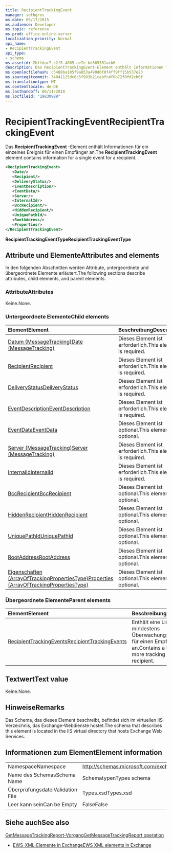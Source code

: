 ```yaml
---
title: RecipientTrackingEvent
manager: sethgros
ms.date: 09/17/2015
ms.audience: Developer
ms.topic: reference
ms.prod: office-online-server
localization_priority: Normal
api_name:
- RecipientTrackingEvent
api_type:
- schema
ms.assetid: 2bffdac7-c2f5-4805-ae7e-bd865301acb6
description: Das RecipientTrackingEvent-Element enthält Informationen für ein einzelnes Ereignis für einen Empfänger an.
ms.openlocfilehash: c5488ba105f9a853a490d6f0f4ff9ff15b537e23
ms.sourcegitcommit: 34041125dc8c5f993b21cebfc4f8b72f0fd2cb6f
ms.translationtype: MT
ms.contentlocale: de-DE
ms.lasthandoff: 06/11/2018
ms.locfileid: "19830989"
---
```

# <a name="recipienttrackingevent"></a><span data-ttu-id="6e8a9-103">RecipientTrackingEvent</span><span class="sxs-lookup"><span data-stu-id="6e8a9-103">RecipientTrackingEvent</span></span>

<span data-ttu-id="6e8a9-104">Das **RecipientTrackingEvent** -Element enthält Informationen für ein einzelnes Ereignis für einen Empfänger an.</span><span class="sxs-lookup"><span data-stu-id="6e8a9-104">The **RecipientTrackingEvent** element contains information for a single event for a recipient.</span></span> 
  
```XML
<RecipientTrackingEvent>
   <Date/>
   <Recipient/>
   <DeliveryStatus/>
   <EventDescription/>
   <EventData/>
   <Server/>
   <InternalId/>
   <BccRecipient/>
   <HiddenRecipient/>
   <UniquePathId/>
   <RootAddress/>
   <Properties/>
</RecipientTrackingEvent>
```

 <span data-ttu-id="6e8a9-105">**RecipientTrackingEventType**</span><span class="sxs-lookup"><span data-stu-id="6e8a9-105">**RecipientTrackingEventType**</span></span>
## <a name="attributes-and-elements"></a><span data-ttu-id="6e8a9-106">Attribute und Elemente</span><span class="sxs-lookup"><span data-stu-id="6e8a9-106">Attributes and elements</span></span>

<span data-ttu-id="6e8a9-107">In den folgenden Abschnitten werden Attribute, untergeordnete und übergeordnete Elemente erläutert.</span><span class="sxs-lookup"><span data-stu-id="6e8a9-107">The following sections describe attributes, child elements, and parent elements.</span></span>
  
### <a name="attributes"></a><span data-ttu-id="6e8a9-108">Attribute</span><span class="sxs-lookup"><span data-stu-id="6e8a9-108">Attributes</span></span>

<span data-ttu-id="6e8a9-109">Keine.</span><span class="sxs-lookup"><span data-stu-id="6e8a9-109">None.</span></span>
  
### <a name="child-elements"></a><span data-ttu-id="6e8a9-110">Untergeordnete Elemente</span><span class="sxs-lookup"><span data-stu-id="6e8a9-110">Child elements</span></span>

|<span data-ttu-id="6e8a9-111">**Element**</span><span class="sxs-lookup"><span data-stu-id="6e8a9-111">**Element**</span></span>|<span data-ttu-id="6e8a9-112">**Beschreibung**</span><span class="sxs-lookup"><span data-stu-id="6e8a9-112">**Description**</span></span>|
|:-----|:-----|
|[<span data-ttu-id="6e8a9-113">Datum (MessageTracking)</span><span class="sxs-lookup"><span data-stu-id="6e8a9-113">Date (MessageTracking)</span></span>](date-messagetracking.md) <br/> |<span data-ttu-id="6e8a9-114">Dieses Element ist erforderlich.</span><span class="sxs-lookup"><span data-stu-id="6e8a9-114">This element is required.</span></span>  <br/> |
|[<span data-ttu-id="6e8a9-115">Recipient</span><span class="sxs-lookup"><span data-stu-id="6e8a9-115">Recipient</span></span>](recipient.md) <br/> |<span data-ttu-id="6e8a9-116">Dieses Element ist erforderlich.</span><span class="sxs-lookup"><span data-stu-id="6e8a9-116">This element is required.</span></span>  <br/> |
|[<span data-ttu-id="6e8a9-117">DeliveryStatus</span><span class="sxs-lookup"><span data-stu-id="6e8a9-117">DeliveryStatus</span></span>](deliverystatus.md) <br/> |<span data-ttu-id="6e8a9-118">Dieses Element ist erforderlich.</span><span class="sxs-lookup"><span data-stu-id="6e8a9-118">This element is required.</span></span>  <br/> |
|[<span data-ttu-id="6e8a9-119">EventDescription</span><span class="sxs-lookup"><span data-stu-id="6e8a9-119">EventDescription</span></span>](eventdescription.md) <br/> |<span data-ttu-id="6e8a9-120">Dieses Element ist erforderlich.</span><span class="sxs-lookup"><span data-stu-id="6e8a9-120">This element is required.</span></span>  <br/> |
|[<span data-ttu-id="6e8a9-121">EventData</span><span class="sxs-lookup"><span data-stu-id="6e8a9-121">EventData</span></span>](eventdata.md) <br/> |<span data-ttu-id="6e8a9-122">Dieses Element ist optional.</span><span class="sxs-lookup"><span data-stu-id="6e8a9-122">This element is optional.</span></span>  <br/> |
|[<span data-ttu-id="6e8a9-123">Server (MessageTracking)</span><span class="sxs-lookup"><span data-stu-id="6e8a9-123">Server (MessageTracking)</span></span>](server-messagetracking.md) <br/> |<span data-ttu-id="6e8a9-124">Dieses Element ist erforderlich.</span><span class="sxs-lookup"><span data-stu-id="6e8a9-124">This element is required.</span></span>  <br/> |
|[<span data-ttu-id="6e8a9-125">InternalId</span><span class="sxs-lookup"><span data-stu-id="6e8a9-125">InternalId</span></span>](internalid.md) <br/> |<span data-ttu-id="6e8a9-126">Dieses Element ist erforderlich.</span><span class="sxs-lookup"><span data-stu-id="6e8a9-126">This element is required.</span></span>  <br/> |
|[<span data-ttu-id="6e8a9-127">BccRecipient</span><span class="sxs-lookup"><span data-stu-id="6e8a9-127">BccRecipient</span></span>](bccrecipient.md) <br/> |<span data-ttu-id="6e8a9-128">Dieses Element ist optional.</span><span class="sxs-lookup"><span data-stu-id="6e8a9-128">This element is optional.</span></span>  <br/> |
|[<span data-ttu-id="6e8a9-129">HiddenRecipient</span><span class="sxs-lookup"><span data-stu-id="6e8a9-129">HiddenRecipient</span></span>](hiddenrecipient.md) <br/> |<span data-ttu-id="6e8a9-130">Dieses Element ist optional.</span><span class="sxs-lookup"><span data-stu-id="6e8a9-130">This element is optional.</span></span>  <br/> |
|[<span data-ttu-id="6e8a9-131">UniquePathId</span><span class="sxs-lookup"><span data-stu-id="6e8a9-131">UniquePathId</span></span>](uniquepathid.md) <br/> |<span data-ttu-id="6e8a9-132">Dieses Element ist optional.</span><span class="sxs-lookup"><span data-stu-id="6e8a9-132">This element is optional.</span></span>  <br/> |
|[<span data-ttu-id="6e8a9-133">RootAddress</span><span class="sxs-lookup"><span data-stu-id="6e8a9-133">RootAddress</span></span>](rootaddress.md) <br/> |<span data-ttu-id="6e8a9-134">Dieses Element ist optional.</span><span class="sxs-lookup"><span data-stu-id="6e8a9-134">This element is optional.</span></span>  <br/> |
|[<span data-ttu-id="6e8a9-135">Eigenschaften (ArrayOfTrackingPropertiesType)</span><span class="sxs-lookup"><span data-stu-id="6e8a9-135">Properties (ArrayOfTrackingPropertiesType)</span></span>](properties-arrayoftrackingpropertiestype.md) <br/> |<span data-ttu-id="6e8a9-136">Dieses Element ist optional.</span><span class="sxs-lookup"><span data-stu-id="6e8a9-136">This element is optional.</span></span>  <br/> |
   
### <a name="parent-elements"></a><span data-ttu-id="6e8a9-137">Übergeordnete Elemente</span><span class="sxs-lookup"><span data-stu-id="6e8a9-137">Parent elements</span></span>

|<span data-ttu-id="6e8a9-138">**Element**</span><span class="sxs-lookup"><span data-stu-id="6e8a9-138">**Element**</span></span>|<span data-ttu-id="6e8a9-139">**Beschreibung**</span><span class="sxs-lookup"><span data-stu-id="6e8a9-139">**Description**</span></span>|
|:-----|:-----|
|[<span data-ttu-id="6e8a9-140">RecipientTrackingEvents</span><span class="sxs-lookup"><span data-stu-id="6e8a9-140">RecipientTrackingEvents</span></span>](recipienttrackingevents.md) <br/> |<span data-ttu-id="6e8a9-141">Enthält eine Liste mit mindestens Überwachungsereignissen für einen Empfänger an.</span><span class="sxs-lookup"><span data-stu-id="6e8a9-141">Contains a list of one or more tracking events for a recipient.</span></span>  <br/> |
   
## <a name="text-value"></a><span data-ttu-id="6e8a9-142">Textwert</span><span class="sxs-lookup"><span data-stu-id="6e8a9-142">Text value</span></span>

<span data-ttu-id="6e8a9-143">Keine.</span><span class="sxs-lookup"><span data-stu-id="6e8a9-143">None.</span></span>
  
## <a name="remarks"></a><span data-ttu-id="6e8a9-144">Hinweise</span><span class="sxs-lookup"><span data-stu-id="6e8a9-144">Remarks</span></span>

<span data-ttu-id="6e8a9-145">Das Schema, das dieses Element beschreibt, befindet sich im virtuellen IIS-Verzeichnis, das Exchange-Webdienste hostet.</span><span class="sxs-lookup"><span data-stu-id="6e8a9-145">The schema that describes this element is located in the IIS virtual directory that hosts Exchange Web Services.</span></span>
  
## <a name="element-information"></a><span data-ttu-id="6e8a9-146">Informationen zum Element</span><span class="sxs-lookup"><span data-stu-id="6e8a9-146">Element information</span></span>

|||
|:-----|:-----|
|<span data-ttu-id="6e8a9-147">Namespace</span><span class="sxs-lookup"><span data-stu-id="6e8a9-147">Namespace</span></span>  <br/> |http://schemas.microsoft.com/exchange/services/2006/types  <br/> |
|<span data-ttu-id="6e8a9-148">Name des Schemas</span><span class="sxs-lookup"><span data-stu-id="6e8a9-148">Schema Name</span></span>  <br/> |<span data-ttu-id="6e8a9-149">Schematypen</span><span class="sxs-lookup"><span data-stu-id="6e8a9-149">Types schema</span></span>  <br/> |
|<span data-ttu-id="6e8a9-150">Überprüfungsdatei</span><span class="sxs-lookup"><span data-stu-id="6e8a9-150">Validation File</span></span>  <br/> |<span data-ttu-id="6e8a9-151">Types.xsd</span><span class="sxs-lookup"><span data-stu-id="6e8a9-151">Types.xsd</span></span>  <br/> |
|<span data-ttu-id="6e8a9-152">Leer kann sein</span><span class="sxs-lookup"><span data-stu-id="6e8a9-152">Can be Empty</span></span>  <br/> |<span data-ttu-id="6e8a9-153">False</span><span class="sxs-lookup"><span data-stu-id="6e8a9-153">False</span></span>  <br/> |
   
## <a name="see-also"></a><span data-ttu-id="6e8a9-154">Siehe auch</span><span class="sxs-lookup"><span data-stu-id="6e8a9-154">See also</span></span>



[<span data-ttu-id="6e8a9-155">GetMessageTrackingReport-Vorgang</span><span class="sxs-lookup"><span data-stu-id="6e8a9-155">GetMessageTrackingReport operation</span></span>](getmessagetrackingreport-operation.md)


- [<span data-ttu-id="6e8a9-156">EWS-XML-Elemente in Exchange</span><span class="sxs-lookup"><span data-stu-id="6e8a9-156">EWS XML elements in Exchange</span></span>](ews-xml-elements-in-exchange.md)

